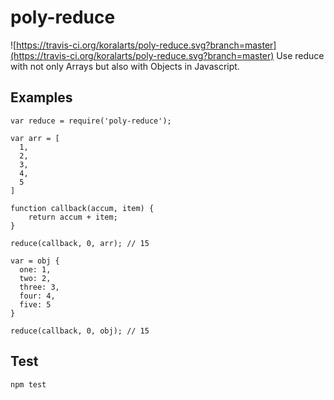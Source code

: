 
# poly-reduce



![https://travis-ci.org/koralarts/poly-reduce.svg?branch=master](https://travis-ci.org/koralarts/poly-reduce.svg?branch=master)
Use reduce with not only Arrays but also with Objects in Javascript.

## Examples

```
var reduce = require('poly-reduce');

var arr = [
  1,
  2,
  3,
  4,
  5
]

function callback(accum, item) {
	return accum + item;
}

reduce(callback, 0, arr); // 15

var = obj {
  one: 1,
  two: 2,
  three: 3,
  four: 4,
  five: 5
}

reduce(callback, 0, obj); // 15
```

## Test
```
npm test
```